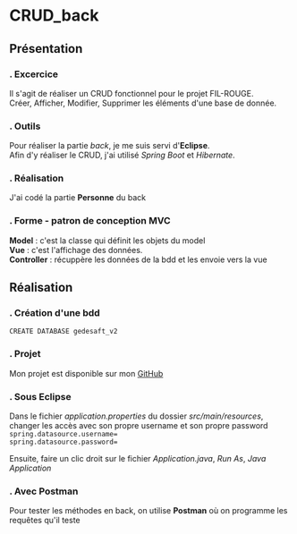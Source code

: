 # CRUD_back

## Présentation
### . Excercice
Il s'agit de réaliser un CRUD fonctionnel pour le projet FIL-ROUGE.  
Créer, Afficher, Modifier, Supprimer les éléments d'une base de donnée.
### . Outils
Pour réaliser la partie *back*, je me suis servi d'__Eclipse__.  
Afin d'y réaliser le CRUD, j'ai utilisé *Spring Boot* et *Hibernate*.
### . Réalisation
J'ai codé la partie __Personne__ du back
### . Forme - patron de conception MVC
__Model__ : c'est la classe qui définit les objets du model  
__Vue__ : c'est l'affichage des données.   
__Controller__ : récuppère les données de la bdd et les envoie vers la vue  

## Réalisation
### . Création d'une bdd
```CREATE DATABASE gedesaft_v2```
### . Projet
Mon projet est disponible sur mon [GitHub](https://github.com/rudylps/CRUD_back) 
### . Sous Eclipse
Dans le fichier *application.properties* du dossier *src/main/resources*, changer les accès avec son propre username et son propre password  
```spring.datasource.username=```  
```spring.datasource.password=```  

Ensuite, faire un clic droit sur le fichier *Application.java*, *Run As*, *Java Application*
### . Avec Postman
Pour tester les méthodes en back, on utilise __Postman__ où on programme les requêtes qu'il teste
